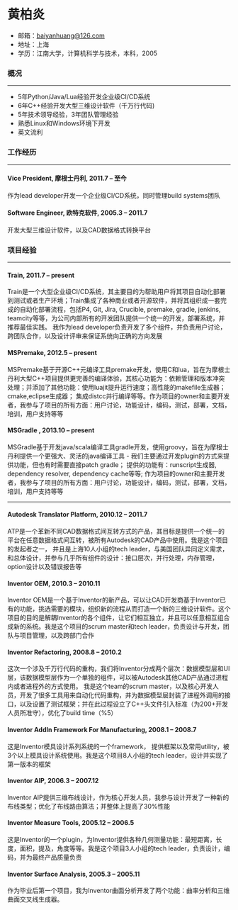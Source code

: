 # 黄柏炎
* 邮箱：baiyanhuang@126.com
* 地址：上海
* 学历：江南大学，计算机科学与技术，本科，2005

### 概况
---
* 5年Python/Java/Lua经验开发企业级CI/CD系统
* 6年C++经验开发大型三维设计软件（千万行代码)
* 5年技术领导经验，3年团队管理经验
* 熟悉Linux和Windows环境下开发
* 英文流利

### 工作经历
---
#### Vice President, 摩根士丹利, 2011.7 – 至今
作为lead developer开发一个企业级CI/CD系统，同时管理build systems团队

#### Software Engineer, 欧特克软件, 2005.3 – 2011.7
开发大型三维设计软件，以及CAD数据格式转换平台

### 项目经验
---
#### Train, 2011.7 – present
Train是一个大型企业级CI/CD系统，其主要目的为帮助用户将其项目自动化部署到测试或者生产环境；Train集成了各种商业或者开源软件，并将其组织成一套完成的自动化部署流程，包括P4, Git, Jira, Crucible, premake, gradle, jenkins, teamcity等等，为公司内部所有的开发团队提供一个统一的开发，部署系统，并推荐最佳实践。 我作为lead developer负责开发了多个组件，并负责用户讨论，跨团队合作，以及设计评审来保证系统向正确的方向发展

#### MSPremake, 2012.5 – present
MSPremake基于开源C++元编译工具premake开发，使用C和lua，旨在为摩根士丹利大型C++项目提供更完善的编译体验，其核心功能为：依赖管理和版本冲突处理；并添加了其他功能：使用luajit提升运行速度；高性能的makefile生成器；cmake,eclipse生成器； 集成distcc并行编译等等。作为项目的owner和主要开发者，我参与了项目的所有方面：用户讨论，功能设计，编码，测试，部署，文档，培训，用户支持等等

#### MSGradle , 2013.10 – present
MSGradle基于开发java/scala编译工具gradle开发，使用groovy，旨在为摩根士丹利提供一个更强大、灵活的java编译工具 - 我们主要通过开发plugin的方式来提供功能，但也有时需要直接patch gradle； 提供的功能有：runscript生成器, dependency resolver, dependency cache等等; 作为项目的owner和主要开发者，我参与了项目的所有方面：用户讨论，功能设计，编码，测试，部署，文档，培训，用户支持等等

---

#### Autodesk Translator Platform, 2010.12 – 2011.7
ATP是一个革新不同CAD数据格式间互转方式的产品，其目标是提供一个统一的平台在任意数据格式间互转，被所有Autodesk的CAD产品中使用。我是这个项目的发起者之一， 并且是上海10人小组的tech leader，与美国团队异同定义需求，和总体设计，并参与几乎所有组件的设计：接口层次，并行处理，内存管理，option设计以及错误报告等

#### Inventor OEM, 2010.3 – 2010.11
Inventor OEM是一个基于Inventor的新产品，可以让CAD开发商基于Inventor已有的功能，挑选需要的模块，组织新的流程从而打造一个新的三维设计软件。这个项目的目的是解耦Inventor的各个组件，让它们相互独立，并且可以任意相互组合成新的系统。我是这个项目的scrum master和tech leader，负责设计与开发，团队与项目管理，以及跨部门合作

#### Inventor Refactoring, 2008.8 – 2010.2 
这次一个涉及千万行代码的重构，我们将Inventor分成两个层次：数据模型层和UI层，该数据模型层作为一个单独的组件，可以被Autodesk其他CAD产品通过进程内或者进程外的方式使用。 我是这个team的scrum master，以及核心开发人员，开发了很多工具用来自动化代码重构，并为数据模型层封装了进程外调用的接口，以及设置了测试框架；并在此过程设立了C++头文件引入标准（为200+开发人员所准守），优化了build time（%5）

#### Inventor AddIn Framework For Manufacturing, 2008.1 – 2008.7
这是Inventor模具设计系列系统的一个framework， 提供框架以及常用utility，被3个以上模具设计系统使用。我是这个项目8人小组的tech leader，设计并实现了第一版本的框架

#### Inventor AIP, 2006.3 – 2007.12
Inventor AIP提供三维布线设计，作为核心开发人员，我参与设计开发了一种新的布线类型；优化了布线路由算法；并整体上提高了30%性能

#### Inventor Measure Tools, 2005.12 – 2006.5
这是Inventor的一个plugin，为Inventor提供各种几何测量功能：最短距离，长度，面积，提及，角度等等。我是这个项目3人小组的tech leader，负责设计，编码，并为最终产品质量负责

#### Inventor Surface Analysis, 2005.3 – 2005.11
作为毕业后第一个项目，我为Inventor曲面分析开发了两个功能：曲率分析和三维曲面交叉线生成器。
